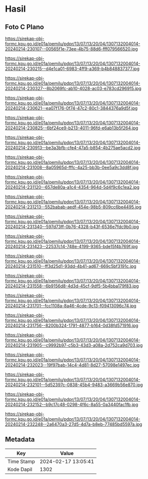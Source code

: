 # Hasil

## Foto C Plano

https://sirekap-obj-formc.kpu.go.id/e01a/pemilu/pdpr/13/07/13/20/04/1307132004014-20240214-230107--00565f1e-73ee-4b75-88d6-fff079566520.jpg

https://sirekap-obj-formc.kpu.go.id/e01a/pemilu/pdpr/13/07/13/20/04/1307132004014-20240214-230215--d4e1ca01-6983-4ff9-a369-b4b848837377.jpg

https://sirekap-obj-formc.kpu.go.id/e01a/pemilu/pdpr/13/07/13/20/04/1307132004014-20240214-230327--8b2069fc-ab10-4028-ac03-e783cd296915.jpg

https://sirekap-obj-formc.kpu.go.id/e01a/pemilu/pdpr/13/07/13/20/04/1307132004014-20240214-230621--ea07f176-0f74-47c2-80c1-3844376a9d5f.jpg

https://sirekap-obj-formc.kpu.go.id/e01a/pemilu/pdpr/13/07/13/20/04/1307132004014-20240214-230825--6bf24ce9-b213-4011-96fd-e6ab13b5f264.jpg

https://sirekap-obj-formc.kpu.go.id/e01a/pemilu/pdpr/13/07/13/20/04/1307132004014-20240214-230913--be3a3bfb-cfe4-47a5-b854-4b275ae5acd2.jpg

https://sirekap-obj-formc.kpu.go.id/e01a/pemilu/pdpr/13/07/13/20/04/1307132004014-20240214-231008--8a05965d-fffc-4a25-bb3b-0ee5a9c3dd8f.jpg

https://sirekap-obj-formc.kpu.go.id/e01a/pemilu/pdpr/13/07/13/20/04/1307132004014-20240214-231120--657de80a-a1c4-4354-964d-5d4f9c6c1ea2.jpg

https://sirekap-obj-formc.kpu.go.id/e01a/pemilu/pdpr/13/07/13/20/04/1307132004014-20240214-231213--552babab-aedf-454e-98b5-809cc6be4495.jpg

https://sirekap-obj-formc.kpu.go.id/e01a/pemilu/pdpr/13/07/13/20/04/1307132004014-20240214-231340--597d73ff-0b76-4328-b43f-6536e7fdc9b0.jpg

https://sirekap-obj-formc.kpu.go.id/e01a/pemilu/pdpr/13/07/13/20/04/1307132004014-20240214-231423--22537c14-748e-4199-9365-bde15f4b769f.jpg

https://sirekap-obj-formc.kpu.go.id/e01a/pemilu/pdpr/13/07/13/20/04/1307132004014-20240214-231510--ff3d25d1-93dd-4b41-ad67-669c5bf3191c.jpg

https://sirekap-obj-formc.kpu.go.id/e01a/pemilu/pdpr/13/07/13/20/04/1307132004014-20240214-231558--6b9156d8-4d3d-45cf-9df5-5b4bba179f83.jpg

https://sirekap-obj-formc.kpu.go.id/e01a/pemilu/pdpr/13/07/13/20/04/1307132004014-20240214-231701--fcc1108a-8a46-4cde-9c13-f09413096c74.jpg

https://sirekap-obj-formc.kpu.go.id/e01a/pemilu/pdpr/13/07/13/20/04/1307132004014-20240214-231756--8200b324-1791-4877-b164-0d38fd571916.jpg

https://sirekap-obj-formc.kpu.go.id/e01a/pemilu/pdpr/13/07/13/20/04/1307132004014-20240214-231905--c9992b97-c5b3-43d3-a08a-2d752ca9d703.jpg

https://sirekap-obj-formc.kpu.go.id/e01a/pemilu/pdpr/13/07/13/20/04/1307132004014-20240214-232023--19f97bab-14c4-4d81-8d27-57098e1497ec.jpg

https://sirekap-obj-formc.kpu.go.id/e01a/pemilu/pdpr/13/07/13/20/04/1307132004014-20240214-232101--5d52397c-0838-45b4-9483-a3669b56e870.jpg

https://sirekap-obj-formc.kpu.go.id/e01a/pemilu/pdpr/13/07/13/20/04/1307132004014-20240214-232152--b9c17c48-0298-4f6c-8a55-0a3440fac1fb.jpg

https://sirekap-obj-formc.kpu.go.id/e01a/pemilu/pdpr/13/07/13/20/04/1307132004014-20240214-232248--2a6470a3-27d5-4d7a-b8eb-77485bd5597a.jpg


## Metadata

| Key        | Value               |
| ---------- | ------------------- |
| Time Stamp | 2024-02-17 13:05:41 |
| Kode Dapil | 1302                |



